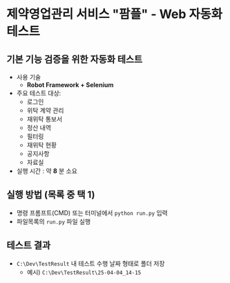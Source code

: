 
# 제약영업관리 서비스 "팜플" - Web 자동화 테스트  
## 기본 기능 검증을 위한 자동화 테스트  
- 사용 기술
  - **Robot Framework + Selenium**
- 주요 테스트 대상:  
  - 로그인  
  - 위탁 계약 관리  
  - 재위탁 통보서  
  - 정산 내역  
  - 필터링  
  - 재위탁 현황  
  - 공지사항  
  - 자료실  
- 실행 시간 : 약 **8** 분 소요  

## 실행 방법 (목록 중 택 1)
- 명령 프롬프트(CMD) 또는 터미널에서 `python run.py` 입력
- 파일목록의 `run.py` 파일 실행

## 테스트 결과
- `C:\Dev\TestResult` 내 테스트 수행 날짜 형태로 폴더 저장
    - 예시) `C:\Dev\TestResult\25-04-04_14-15`

